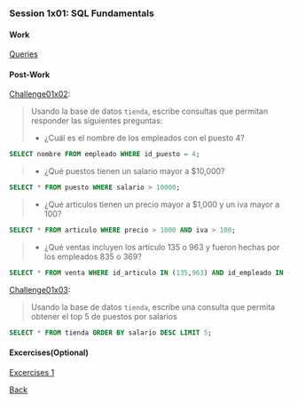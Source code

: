 ### Session 1x01: SQL Fundamentals

#### Work
[Queries](1x01_Queries.sql)

#### Post-Work

[Challenge01x02](Challenge02.sql):
> Usando la base de datos `tienda`, escribe consultas que permitan responder las siguientes preguntas:
>- ¿Cuál es el nombre de los empleados con el puesto 4?
   ```sql
   SELECT nombre FROM empleado WHERE id_puesto = 4;
   ```
>- ¿Qué puestos tienen un salario mayor a $10,000?
   ```sql
   SELECT * FROM puesto WHERE salario > 10000;
   ```
>- ¿Qué articulos tienen un precio mayor a $1,000 y un iva mayor a 100?
   ```sql
   SELECT * FROM articulo WHERE precio > 1000 AND iva > 100;
   ```
>- ¿Qué ventas incluyen los artículo 135 o 963 y fueron hechas por los empleados 835 o 369?
   ```sql
   SELECT * FROM venta WHERE id_articulo IN (135,963) AND id_empleado IN (835,369);
   ```
[Challenge01x03](Challenge03.sql):
> Usando la base de datos `tienda`, escribe una consulta que permita obtener el top 5 de puestos por salarios
   ```sql
   SELECT * FROM tienda ORDER BY salario DESC LIMIT 5;
   ```

#### Excercises(Optional)
[Excercises 1](Excercises.sql)


[Back](../README.md)
